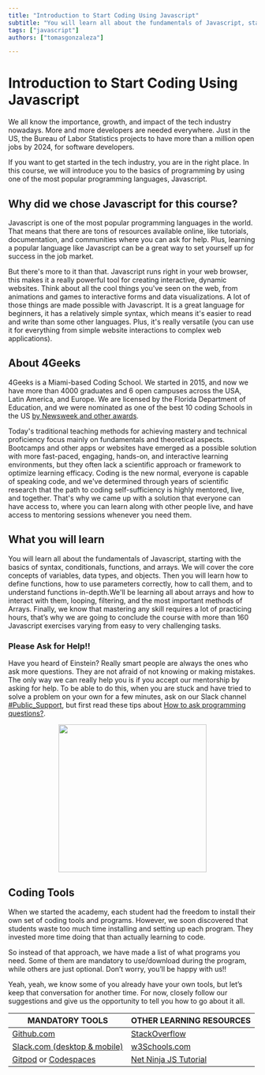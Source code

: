 ```yaml
---
title: "Introduction to Start Coding Using Javascript"
subtitle: "You will learn all about the fundamentals of Javascript, starting with the basics of syntax, conditionals, functions, and arrays."
tags: ["javascript"]
authors: ["tomasgonzaleza"]

---
```


<!--hide-->
# Introduction to Start Coding Using Javascript
<!--endhide-->

We all know the importance, growth, and impact of the tech industry nowadays. More and more developers are needed everywhere. Just in the US, the Bureau of Labor Statistics projects to have more than a million open jobs by 2024, for software developers.

If you want to get started in the tech industry, you are in the right place. In this course, we will introduce you to the basics of programming by using one of the most popular programming languages, Javascript.

## Why did we chose Javascript for this course?

Javascript is one of the most popular programming languages in the world. That means that there are tons of resources available online, like tutorials, documentation, and communities where you can ask for help. Plus, learning a popular language like Javascript can be a great way to set yourself up for success in the job market.

But there's more to it than that. Javascript runs right in your web browser, this makes it a really powerful tool for creating interactive, dynamic websites. Think about all the cool things you've seen on the web, from animations and games to interactive forms and data visualizations. A lot of those things are made possible with Javascript. It is a great language for beginners, it has a relatively simple syntax, which means it's easier to read and write than some other languages. Plus, it's really versatile (you can use it for everything from simple website interactions to complex web applications).

## About 4Geeks

4Geeks is a Miami-based Coding School. We started in 2015, and now we have more than 4000 graduates and 6 open campuses across the USA, Latin America, and Europe. We are licensed by the Florida Department of Education, and we were nominated as one of the best 10 coding Schools in the US [by Newsweek and other awards](https://4geeksacademy.com/us/awards).

Today's traditional teaching methods for achieving mastery and technical proficiency focus mainly on fundamentals and theoretical aspects. Bootcamps and other apps or websites have emerged as a possible solution with more fast-paced, engaging, hands-on, and interactive learning environments, but they often lack a scientific approach or framework to optimize learning efficacy. Coding is the new normal, everyone is capable of speaking code, and we've determined through years of scientific research that the path to coding self-sufficiency is highly mentored, live, and together. That's why we came up with a solution that everyone can have access to, where you can learn along with other people live, and have access to mentoring sessions whenever you need them.

## What you will learn

You will learn all about the fundamentals of Javascript, starting with the basics of syntax, conditionals, functions, and arrays. We will cover the core concepts of variables, data types, and objects. Then you will learn how to define functions, how to use parameters correctly, how to call them, and to understand functions in-depth.We'll be learning all about arrays and how to interact with them, looping, filtering, and the most important methods of Arrays. Finally, we know that mastering any skill requires a lot of practicing hours, that’s why we are going to conclude the course with more than 160 Javascript exercises varying from easy to very challenging tasks.

### Please Ask for Help!!

Have you heard of Einstein? Really smart people are always the ones who ask more questions. They are not afraid of not knowing or making mistakes. The only way we can really help you is if you accept our mentorship by asking for help. To be able to do this, when you are stuck and have tried to solve a problem on your own for a few minutes, ask on our Slack channel [#Public_Support](https://4geeksacademy.slack.com/archives/CAZ9W99U4), but first read these tips about [ How to ask programming questions?](https://4geeks.com/how-to/how-to-ask-programming-questions).

<p style="text-align:center">
    <img class="my-class" src="https://github.com/breatheco-de/content/blob/master/src/assets/images/5f5f59bc-9efa-4ee9-bce6-6af9eedb4738.jpeg?raw=true" width="300">
</p>

## Coding Tools

When we started the academy, each student had the freedom to install their own set of coding tools and programs. However, we soon discovered that students waste too much time installing and setting up each program. They invested more time doing that than actually learning to code.

So instead of that approach, we have made a list of what programs you need. Some of them are mandatory to use/download during the program, while others are just optional. Don’t worry, you’ll be happy with us!!

Yeah, yeah, we know some of you already have your own tools, but let’s keep that conversation for another time. For now, closely follow our suggestions and give us the opportunity to tell you how to go about it all.

| MANDATORY TOOLS                                           | OTHER LEARNING RESOURCES  |
| --------------------------------------------------------  | ------------------------  |
| [Github.com](https://github.com)                          | [StackOverflow](https://stackoverflow.com) |
| [Slack.com (desktop & mobile)](4geeksacademy.slack.com)   | [w3Schools.com](https://w3schools.com) |
| [Gitpod](https://gitpod.io/) or [Codespaces](https://github.com/features/codespaces) | [Net Ninja JS Tutorial](https://www.youtube.com/watch?v=qoSksQ4s_hg) |
